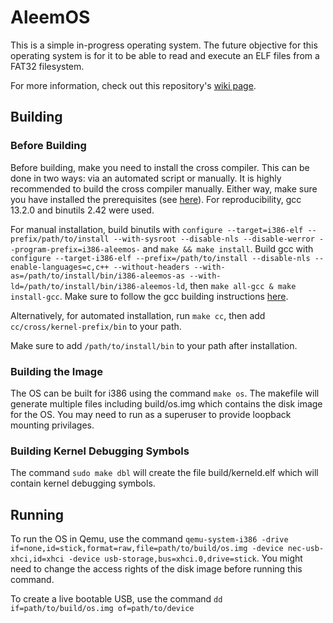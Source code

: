 # AleemOS

This is a simple in-progress operating system.
The future objective for this operating system is for it to be able to read and execute an ELF files from a FAT32 filesystem.

For more information, check out this repository's [wiki page](https://github.com/mebrahimaleem/AleemOS/wiki).

## Building

### Before Building
Before building, make you need to install the cross compiler. This can be done in two ways: via an automated script or manually. It is highly recommended to build the cross compiler manually. Either way, make sure you have installed the prerequisites (see [here](https://gcc.gnu.org/install/prerequisites.html)). For reproducibility, gcc 13.2.0 and binutils 2.42 were used.

For manual installation, build binutils with `configure --target=i386-elf --prefix/path/to/install --with-sysroot --disable-nls --disable-werror --program-prefix=i386-aleemos-` and `make && make install`. Build gcc with `configure --target-i386-elf --prefix=/path/to/install --disable-nls --enable-languages=c,c++ --without-headers --with-as=/path/to/install/bin/i386-aleemos-as --with-ld=/path/to/install/bin/i386-aleemos-ld`, then `make all-gcc & make install-gcc`. Make sure to follow the gcc building instructions [here](https://gcc.gnu.org/install/index.html).

Alternatively, for automated installation, run `make cc`, then add `cc/cross/kernel-prefix/bin` to your path.

Make sure to add `/path/to/install/bin` to your path after installation.

### Building the Image
The OS can be built for i386 using the command `make os`. The makefile will generate multiple files including build/os.img which contains the disk image for the OS. You may need to run as a superuser to provide loopback mounting privilages.

### Building Kernel Debugging Symbols
The command `sudo make dbl` will create the file build/kerneld.elf which will contain kernel debugging symbols.

## Running

To run the OS in Qemu, use the command `qemu-system-i386 -drive if=none,id=stick,format=raw,file=path/to/build/os.img -device nec-usb-xhci,id=xhci -device usb-storage,bus=xhci.0,drive=stick`. You might need to change the access rights of the disk image before running this command.

To create a live bootable USB, use the command `dd if=path/to/build/os.img of=path/to/device`
